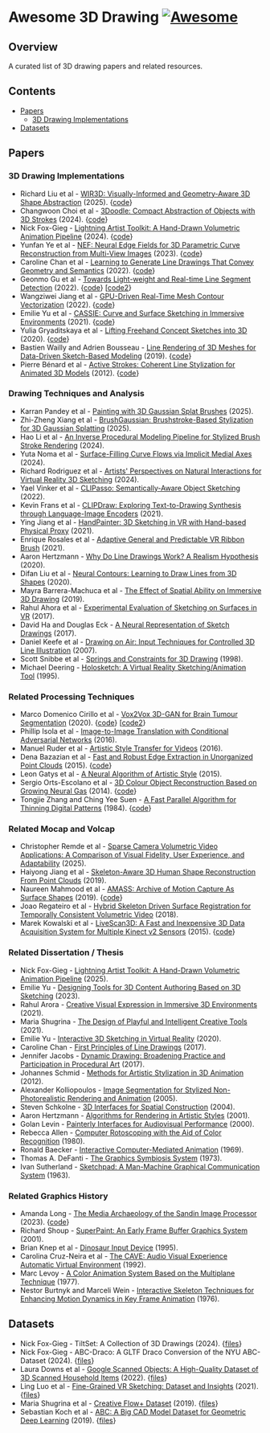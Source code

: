 # Awesome 3D Drawing [![Awesome](https://awesome.re/badge.svg)](https://awesome.re)

## Overview
A curated list of 3D drawing papers and related resources.

## Contents
- [Papers](#papers)
  - [3D Drawing Implementations](#3d-drawing-implementations)
- [Datasets](#datasets)
 
## Papers
### 3D Drawing Implementations
- Richard Liu et al - <a href="https://arxiv.org/abs/2505.04813">WIR3D: Visually-Informed and Geometry-Aware 3D Shape Abstraction</a> (2025). {<a href="https://github.com/threedle/wir3d">code</a>}
- Changwoon Choi et al - <a href="https://arxiv.org/abs/2402.03690">3Doodle: Compact Abstraction of Objects with 3D Strokes</a> (2024). {<a href="https://github.com/changwoonchoi/3Doodle">code</a>}
- Nick Fox-Gieg - <a href="https://doi.org/10.1145/3664221">Lightning Artist Toolkit: A Hand-Drawn Volumetric Animation Pipeline</a> (2024). {<a href="https://github.com/n1ckfg/latk_blender">code</a>}
- Yunfan Ye et al - <a href="https://arxiv.org/abs/2303.07653">NEF: Neural Edge Fields for 3D Parametric Curve Reconstruction from Multi-View Images</a> (2023). {<a href="https://github.com/yunfan1202/NEF_code">code</a>}
- Caroline Chan et al - <a href="https://arxiv.org/abs/2203.12691">Learning to Generate Line Drawings That Convey Geometry and Semantics</a> (2022). {<a href="https://github.com/carolineec/informative-drawings">code</a>}
- Geonmo Gu et al - <a href="https://arxiv.org/pdf/2106.00186">Towards Light-weight and Real-time Line Segment Detection</a> (2022). {<a href="https://github.com/navervision/mlsd">code</a>} [<a href="https://github.com/keijiro/MlsdBarracuda">code2</a>}
- Wangziwei Jiang et al - <a href="https://diglib.eg.org/bitstream/handle/10.2312/sr20221159/093-105.pdf">GPU-Driven Real-Time Mesh Contour Vectorization</a> (2022). {<a href="https://github.com/JiangWZW/Realtime-GPU-Contour-Curves-from-3D-Mesh">code</a>}
- Emilie Yu et al - <a href="https://www-sop.inria.fr/reves/Basilic/2021/YASBS21/CASSIE_author_version.pdf">CASSIE: Curve and Surface Sketching in Immersive Environments</a> (2021). {<a href="https://gitlab.inria.fr/D3/cassie">code</a>}
- Yulia Gryaditskaya et al - <a href="https://repo-sam.inria.fr/d3/Lift3D/Gryaditskaya_SigAsia20_Lifting%20_Freehand_Concept_Sketches_into_3D.pdf
">Lifting Freehand Concept Sketches into 3D</a> (2020). {<a href="https://github.com/ygryadit/LiftConceptSketches3D">code</a>}
- Bastien Wailly and Adrien Bousseau - <a href="https://www-sop.inria.fr/reves/Basilic/2019/WB19b/bwailly_JFIGRV_2019.pdf">Line Rendering of 3D Meshes for Data-Driven Sketch-Based Modeling</a> (2019). {<a href="https://gitlab.inria.fr/D3/contour-detect">code</a>}
- Pierre Bénard et al - <a href="https://inria.hal.science/hal-00693453/en">Active Strokes: Coherent Line Stylization for Animated 3D Models</a> (2012). {<a href="https://github.com/benardp/ActiveStrokes">code</a>}

### Drawing Techniques and Analysis
- Karran Pandey et al - <a href="https://dl.acm.org/doi/10.1145/3721238.3730724">Painting with 3D Gaussian Splat Brushes</a> (2025).
- Zhi-Zheng Xiang et al - <a href="https://www.mdpi.com/2076-3417/15/12/6881">BrushGaussian: Brushstroke-Based Stylization for 3D Gaussian Splatting</a> (2025).
- Hao Li et al - <a href="https://diglib.eg.org/server/api/core/bitstreams/f12e87c6-6eda-4376-b77a-71eb945ebd8a/content">An Inverse Procedural Modeling Pipeline for Stylized Brush Stroke Rendering</a> (2024).
- Yuta Noma et al - <a href="https://www.dgp.toronto.edu/projects/surface-filling-curves/surface-filling-curves.pdf">Surface-Filling Curve Flows via Implicit Medial Axes</a> (2024).
- Richard Rodriguez et al - <a href="https://dl.acm.org/doi/10.1145/3613904.3642758">Artists' Perspectives on Natural Interactions for Virtual Reality 3D Sketching</a> (2024).
- Yael Vinker et al - <a href="https://arxiv.org/abs/2202.05822">CLIPasso: Semantically-Aware Object Sketching</a> (2022).
- Kevin Frans et al - <a href="https://arxiv.org/abs/2106.14843">CLIPDraw: Exploring Text-to-Drawing Synthesis through Language-Image Encoders</a> (2021).
- Ying Jiang et al - <a href="https://yingjiang96.github.io/handpaintermaterial/handpainter.pdf">HandPainter: 3D Sketching in VR with Hand-based Physical Proxy</a> (2021).
- Enrique Rosales et al - <a href="https://www.cs.ubc.ca/labs/imager/tr/2021/AdaptiBrush/">Adaptive General and Predictable VR Ribbon Brush</a> (2021).
- Aaron Hertzmann - <a href="https://arxiv.org/abs/2002.06260">Why Do Line Drawings Work? A Realism Hypothesis</a> (2020).
- Difan Liu et al - <a href="https://arxiv.org/abs/2003.10333">Neural Contours: Learning to Draw Lines from 3D Shapes</a> (2020).
- Mayra Barrera-Machuca et al - <a href="https://vvise.iat.sfu.ca/pubs/machuca2019spatial">The Effect of Spatial Ability on Immersive 3D Drawing</a> (2019).
- Rahul Ahora et al - <a href="https://www.research.autodesk.com/app/uploads/2023/03/experimental-evaluation-of-sketching.pdf_recSPFZ4RbLaE2Uio.pdf">Experimental Evaluation of Sketching on Surfaces in VR</a> (2017).
- David Ha and Douglas Eck - <a href="https://arxiv.org/abs/1704.03477">A Neural Representation of Sketch Drawings</a> (2017).
- Daniel Keefe et al - <a href="https://cs.brown.edu/research/pubs/pdfs/2007/Keefe-2007-DOA.pdf">Drawing on Air: Input Techniques for Controlled 3D Line Illustration</a> (2007).
- Scott Snibbe et al - <a href="https://www.researchgate.net/publication/228584605_Springs_and_constraints_for_3D_drawing">Springs and Constraints for 3D Drawing</a> (1998).
- Michael Deering - <a href="https://dl.acm.org/doi/10.1145/210079.210087">Holosketch: A Virtual Reality Sketching/Animation Tool</a> (1995).

### Related Processing Techniques
- Marco Domenico Cirillo et al - <a href="https://arxiv.org/abs/2003.13653">Vox2Vox 3D-GAN for Brain Tumour Segmentation</a> (2020). {<a href="https://github.com/mdciri/Vox2Vox">code</a>} [<a href="https://github.com/enochkan/vox2vox">code2</a>}
- Phillip Isola et al - <a href="https://arxiv.org/abs/1611.07004">Image-to-Image Translation with Conditional Adversarial Networks</a> (2016).
- Manuel Ruder et al - <a href="https://arxiv.org/abs/1604.08610">Artistic Style Transfer for Videos</a> (2016).
- Dena Bazazian et al - <a href="https://ieeexplore.ieee.org/document/7371262">Fast and Robust Edge Extraction in Unorganized Point Clouds</a> (2015). {<a href="https://github.com/denabazazian/Edge_Extraction">code</a>}
- Leon Gatys et al - <a href="https://arxiv.org/abs/1508.06576">A Neural Algorithm of Artistic Style</a> (2015).
- Sergio Orts-Escolano et al - <a href="https://ieeexplore.ieee.org/document/6889546">3D Colour Object Reconstruction Based on Growing Neural Gas</a> (2014). {<a href="https://github.com/rendchevi/growing-neural-gas">code</a>}
- Tongjie Zhang and Ching Yee Suen - <a href="https://dl.acm.org/doi/10.1145/357994.358023">A Fast Parallel Algorithm for Thinning Digital Patterns</a> (1984). {<a href="https://github.com/LingDong-/skeleton-tracing">code</a>}

### Related Mocap and Volcap
- Christopher Remde et al - <a href="https://www.frontiersin.org/journals/signal-processing/articles/10.3389/frsip.2025.1405808/full">Sparse Camera Volumetric Video Applications: A Comparison of Visual Fidelity, User Experience, and Adaptability</a> (2025).
- Haiyong Jiang et al - <a href="https://openaccess.thecvf.com/content_ICCV_2019/papers/Jiang_Skeleton-Aware_3D_Human_Shape_Reconstruction_From_Point_Clouds_ICCV_2019_paper.pdf">Skeleton-Aware 3D Human Shape Reconstruction From Point Clouds</a> (2019).
- Naureen Mahmood et al - <a href="https://files.is.tue.mpg.de/black/papers/amass.pdf">AMASS: Archive of Motion Capture As Surface Shapes</a> (2019). {<a href="https://github.com/nghorbani/amass">code</a>}
- Joao Regateiro et al - <a href="https://cvssp.org/projects/4d/HSDSR/Regateiro_3DV2018.pdf">Hybrid Skeleton Driven Surface Registration for Temporally Consistent Volumetric Video</a> (2018).
- Marek Kowalski et al - <a href="https://www.researchgate.net/publication/308807023_Livescan3D_A_Fast_and_Inexpensive_3D_Data_Acquisition_System_for_Multiple_Kinect_v2_Sensors">LiveScan3D: A Fast and Inexpensive 3D Data Acquisition System for Multiple Kinect v2 Sensors</a> (2015). {<a href="https://github.com/BuildingVolumes/LiveScan3D">code</a>}

### Related Dissertation / Thesis
- Nick Fox-Gieg - <a href="https://hdl.handle.net/10315/42999">Lightning Artist Toolkit: A Hand-Drawn Volumetric Animation Pipeline</a> (2025).
- Emilie Yu - <a href="https://theses.hal.science/tel-04484971v1">Designing Tools for 3D Content Authoring Based on 3D Sketching</a> (2023).
- Rahul Arora - <a href="https://utoronto.scholaris.ca/items/e41e9604-a6ed-40f2-891d-222c212f4cb3">Creative Visual Expression in Immersive 3D Environments</a> (2021).
- Maria Shugrina - <a href="https://utoronto.scholaris.ca/items/30b67df3-138b-4f3f-8304-6e22bbc4b449">The Design of Playful and Intelligent Creative Tools</a> (2021).
- Emilie Yu - <a href="https://em-yu.github.io/media/papers/MSc_Thesis__Emilie_Yu_v3.pdf">Interactive 3D Sketching in Virtual Reality</a> (2020).
- Caroline Chan - <a href="https://dspace.mit.edu/bitstream/handle/1721.1/139322/Chan-cmchan-SM-EECS-2021-thesis.pdf">First Principles of Line Drawings</a> (2017).
- Jennifer Jacobs - <a href="https://www.media.mit.edu/publications/dynamic-drawing-broadening-practice-and-participation-in-procedural-art/">Dynamic Drawing: Broadening Practice and Participation in Procedural Art</a> (2017).
- Johannes Schmid - <a href="https://cgl.ethz.ch/Downloads/Publications/Dissertations/Schm12.pdf">Methods for Artistic Stylization in 3D Animation</a> (2012).
- Alexander Kolliopoulos - <a href="https://www.dgp.toronto.edu/~alexk/segnpr.html">Image Segmentation for Stylized Non-Photorealistic Rendering and Animation</a> (2005).
- Steven Schkolne - <a href="https://core.ac.uk/download/pdf/11811132.pdf">3D Interfaces for Spatial Construction</a> (2004).
- Aaron Hertzmann - <a href="https://cs.nyu.edu/media/publications/hertzmann_aaron.pdf">Algorithms for Rendering in Artistic Styles</a> (2001).
- Golan Levin - <a href="https://acg.media.mit.edu/people/golan/thesis/thesis300.pdf">Painterly Interfaces for Audiovisual Performance</a> (2000).
- Rebecca Allen - <a href="https://dspace.mit.edu/handle/1721.1/71031?show=full">Computer Rotoscoping with the Aid of Color Recognition</a> (1980).
- Ronald Baecker - <a href="https://publications.csail.mit.edu/lcs/pubs/pdf/MIT-LCS-TR-061.pdf">Interactive Computer-Mediated Animation</a> (1969). 
- Thomas A. DeFanti - <a href="https://etd.ohiolink.edu/acprod/odb_etd/r/etd/search/10?p10_accession_num=osu1486740394721916">The Graphics Symbiosis System</a> (1973).
- Ivan Sutherland - <a href="https://dl.acm.org/doi/10.1145/1461551.1461591">Sketchpad: A Man-Machine Graphical Communication System</a> (1963).

### Related Graphics History
- Amanda Long - <a href="https://www.isea-symposium-archives.org/wp-content/uploads/2024/08/2023_Long_Copy-It-Right_The_Distribution_Religion.pdf">The Media Archaeology of the Sandin Image Processor</a> (2023). {<a href="https://github.com/amandalong/Sandin-Image-Processor">code</a>}
- Richard Shoup - <a href="https://www.computer.org/csdl/magazine/an/2001/02/man2001020032/13rRUyft7wz">SuperPaint: An Early Frame Buffer Graphics System</a> (2001).
- Brian Knep et al - <a href="https://dl.acm.org/doi/10.1145/223904.223943">Dinosaur Input Device</a> (1995).
- Carolina Cruz-Neira et al - <a href="https://dl.acm.org/doi/10.1145/129888.129892">The CAVE: Audio Visual Experience Automatic Virtual Environment</a> (1992).
- Marc Levoy - <a href="https://dl.acm.org/doi/10.1145/965141.563871">A Color Animation System Based on the Multiplane Technique</a> (1977).
- Nestor Burtnyk and Marceli Wein - <a href="https://dl.acm.org/doi/10.1145/360349.360357">Interactive Skeleton Techniques for Enhancing Motion Dynamics in Key Frame Animation</a> (1976).

## Datasets
- Nick Fox-Gieg - TiltSet: A Collection of 3D Drawings (2024). {<a href="https://doi.org/10.20383/103.0917">files</a>}
- Nick Fox-Gieg - ABC-Draco: A GLTF Draco Conversion of the NYU ABC-Dataset (2024). {<a href="https://doi.org/10.5683/SP3/QGGXYJ">files</a>}
- Laura Downs et al - <a href="https://arxiv.org/abs/2204.11918">Google Scanned Objects: A High-Quality Dataset of 3D Scanned Household Items</a> (2022). {<a href="https://app.gazebosim.org/GoogleResearch/fuel/collections/Scanned%20Objects%20by%20Google%20Research">files</a>}
- Ling Luo et al - <a href="https://www.computer.org/csdl/proceedings-article/3dv/2021/268800b003/1zWE3NZ5Apq">Fine-Grained VR Sketching: Dataset and Insights</a> (2021). {<a href="https://cvssp.org/data/VRChairSketch/">files</a>}
- Maria Shugrina et al - <a href="https://www.cs.toronto.edu/creativeflow/files/2596.pdf">Creative Flow+ Dataset</a> (2019). {<a href="https://www.cs.toronto.edu/creativeflow/">files</a>}
- Sebastian Koch et al - <a href="https://arxiv.org/abs/1812.06216">ABC: A Big CAD Model Dataset for Geometric Deep Learning</a> (2019). {<a href="https://deep-geometry.github.io/abc-dataset/">files</a>}



